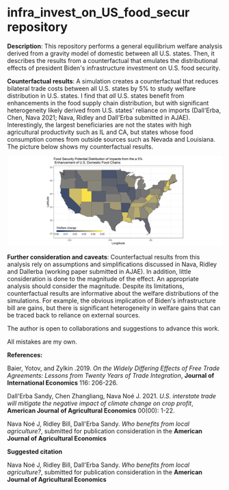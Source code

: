 # infra_invest_on_US_food_secur repository

**Description**: This repository performs a general equilibrium welfare analysis derived from a gravity model of domestic between all U.S. states. Then, it describes the results from a counterfactual that emulates the distributional effects of president Biden's infrastructure investment on U.S. food security.

**Counterfactual results**: A simulation creates a counterfactual that reduces bilateral trade costs between all U.S. states by 5% to study welfare distribution in U.S. states. I find that *all* U.S. states benefit from enhancements in the food supply chain distribution, but with significant heterogeneity likely derived from U.S. states' reliance on imports (Dall'Erba, Chen, Nava 2021; Nava, Ridley and Dall'Erba submitted in AJAE). Interestingly, the largest beneficiaries are not the states with high agricultural productivity such as IL and CA, but states whose food consumption comes from outside sources such as Nevada and Louisiana. The picture below shows my counterfactual results.

![welfare_resulsts](output/intra_welfare.png)

**Further consideration and caveats**: Counterfactual results from this analysis rely on assumptions and simplifications discussed in Nava, Ridley and Dallerba (working paper submitted in AJAE). In addition, little consideration is done to the magnitude of the effect. An appropriate analysis should consider the magnitude. Despite its limitations, counterfactual results are informative about the welfare distributions of the simulations. For example, the obvious implication of Biden's infrastructure bill are gains, but there is significant heterogeneity in welfare gains that can be traced back to reliance on external sources. 

The author is open to collaborations and suggestions to advance this work.

All mistakes are my own.

**References:**

Baier, Yotov, and Zylkin .2019. *On the Widely Differing Effects of Free Trade Agreements: Lessons from Twenty Years of Trade Integration*, **Journal of International Economics** 116: 206-226.

Dall'Erba Sandy, Chen Zhangliang, Nava Noé J. 2021. *U.S. interstate trade will mitigate the negative impact of climate change on crop profit*, **American Journal of Agricultural Economics** 00(00): 1-22.

Nava Noé J, Ridley Bill, Dall'Erba Sandy. *Who benefits from local agriculture?*, submitted for publication consideration in the **American Journal of Agricultural Economics**

**Suggested citation**

Nava Noé J, Ridley Bill, Dall'Erba Sandy. *Who benefits from local agriculture?*, submitted for publication consideration in the **American Journal of Agricultural Economics**

